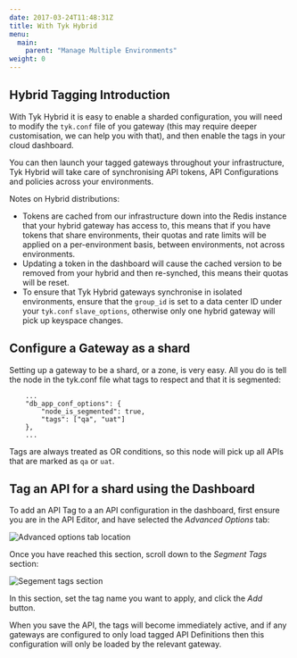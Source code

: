 ```yaml
---
date: 2017-03-24T11:48:31Z
title: With Tyk Hybrid
menu:
  main:
    parent: "Manage Multiple Environments"
weight: 0 
---
```


## <a name="tagging-introduction"></a>Hybrid Tagging Introduction

With Tyk Hybrid it is easy to enable a sharded configuration, you will need to modify the `tyk.conf` file of you gateway (this may require deeper customisation, we can help you with that), and then enable the tags in your cloud dashboard.

You can then launch your tagged gateways throughout your infrastructure, Tyk Hybrid will take care of synchronising API tokens, API Configurations and policies across your environments.

Notes on Hybrid distributions:

* Tokens are cached from our infrastructure down into the Redis instance that your hybrid gateway has access to, this means that if you have tokens that share environments, their quotas and rate limits will be applied on a per-environment basis, between environments, not across environments.
* Updating a token in the dashboard will cause the cached version to be removed from your hybrid and then re-synched, this means their quotas will be reset.
* To ensure that Tyk Hybrid gateways synchronise in isolated environments, ensure that the `group_id` is set to a data center ID under your `tyk.conf` `slave_options`, otherwise only one hybrid gateway will pick up keyspace changes.

## <a name="configure-gateway-as-shard"></a> Configure a Gateway as a shard

Setting up a gateway to be a shard, or a zone, is very easy. All you do is tell the node in the tyk.conf file what tags to respect and that it is segmented:

```
	...
	"db_app_conf_options": {
	    "node_is_segmented": true,
	    "tags": ["qa", "uat"]
	},
	...
```

Tags are always treated as OR conditions, so this node will pick up all APIs that are marked as `qa` or `uat`.

## <a name="tag-api-with-dashboard"></a> Tag an API for a shard using the Dashboard

To add an API Tag to a an API configuration in the dashboard, first ensure you are in the API Editor, and have selected the *Advanced Options* tab:

![Advanced options tab location][1]

Once you have reached this section, scroll down to the *Segment Tags* section:

![Segement tags section][2]

In this section, set the tag name you want to apply, and click the *Add* button.

When you save the API, the tags will become immediately active, and if any gateways are configured to only load tagged API Definitions then this configuration will only be loaded by the relevant gateway.

[1]: /docs/img/dashboard/system-management/advancedOptionsDesigner.png
[2]: /docs/img/dashboard/system-management/segmentTags.png



